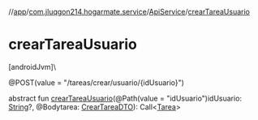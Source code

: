 //[app](../../../index.md)/[com.jluqgon214.hogarmate.service](../index.md)/[ApiService](index.md)/[crearTareaUsuario](crear-tarea-usuario.md)

# crearTareaUsuario

[androidJvm]\

@POST(value = &quot;/tareas/crear/usuario/{idUsuario}&quot;)

abstract fun [crearTareaUsuario](crear-tarea-usuario.md)(@Path(value = &quot;idUsuario&quot;)idUsuario: [String](https://kotlinlang.org/api/latest/jvm/stdlib/kotlin-stdlib/kotlin/-string/index.html)?, @Bodytarea: [CrearTareaDTO](../../com.jluqgon214.hogarmate.model.DTO/-crear-tarea-d-t-o/index.md)): Call&lt;[Tarea](../../com.jluqgon214.hogarmate.model/-tarea/index.md)&gt;

